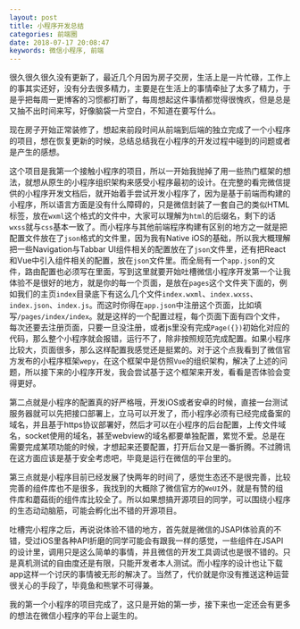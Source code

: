 ```yaml
---
layout: post
title: 小程序开发总结
categories: 前端圈
date: 2018-07-17 20:08:47
keywords: 微信小程序, 前端
---
```


很久很久很久没有更新了，最近几个月因为房子交房，生活上是一片忙碌，工作上的事其实还好，没有分去很多精力，主要是在生活上的事情牵扯了太多了精力，于是乎把每周一更博客的习惯都打断了，每周想起这件事情都觉得很愧疚，但是总是又抽不出时间来写，好像脑袋一片空白，不知道在要写什么。

现在房子开始正常装修了，想起来前段时间从前端到后端的独立完成了一个小程序的项目，想在恢复更新的时候，总结总结我在小程序的开发过程中碰到的问题或者是产生的感想。

<!--more-->

这个项目是我第一个接触小程序的项目，所以一开始我抛掉了用一些热门框架的想法，就想从原生的小程序组织架构来感受小程序最初的设计。在完整的看完微信提供的小程序开发文档后，就开始着手尝试开发小程序了，因为是基于前端而构建的小程序，所以语言方面是没有什么障碍的，只是微信封装了一套自己的类似HTML标签，放在`wxml`这个格式的文件中，大家可以理解为`html`的后缀名，剩下的话`wxss`就与`css`基本一致了。而小程序与其他前端程序构建有区别的地方之一就是把配置文件放在了`json`格式的文件里，因为我有Native iOS的基础，所以我大概理解把一些Navigation与Tabbar UI组件相关的配置放在了`json`文件里，还有把React和Vue中引入组件相关的配置，放在`json`文件里。而全局有一个`app.json`的文件，路由配置也必须写在里面，写到这里就要开始吐槽微信小程序开发第一个让我体验不是很好的地方，就是你的每一个页面，是放在`pages`这个文件夹下面的，例如我们的主页`index`目录底下有这么几个文件`index.wxml`、`index.wxss`、`index.json`、`index.js`。而这时你得在`app.json`中注册这个页面，比如填写`/pages/index/index`。就是这样的一个配置过程，每个页面下面有四个文件，每次还要去注册页面，只要一旦没注册，或者js里没有完成`Page({})`初始化对应的代码，那么整个小程序就会报错，运行不了，除非按照规范完成配置。如果小程序比较大，页面很多，那么这样配置我感觉还是挺累的。对于这个点我看到了微信官方发布的小程序框架`wepy`，在这个框架中是仿照`Vue`的组织架构，解决了上述的问题，所以接下来的小程序开发，我会尝试基于这个框架来开发，看看是否体验会变得更好。

第二点就是小程序的配置真的好严格哦，开发iOS或者安卓的时候，直接一台测试服务器就可以先把接口部署上，立马可以开发了，而小程序必须有已经完成备案的域名，并且基于https协议部署好，然后才可以在小程序的后台配置，上传文件域名，socket使用的域名，甚至webview的域名都要单独配置，累觉不爱。总是在需要完成某项功能的时候，才想起来还要配置，打开后台又是一番折腾。不过腾讯在这方面应该是基于安全考虑吧，毕竟是运行在微信的平台里的。

第三点就是小程序目前已经发展了快两年的时间了，感觉生态还不是很完善，比较完善的组件库也不是很多，我找到的大概除了微信官方的`WeUI`外，就是有赞的组件库和蘑菇街的组件库比较全了。所以如果想搞开源项目的同学，可以围绕小程序的生态动动脑筋，可能会孵化出不错的开源项目。

吐槽完小程序之后，再说说体验不错的地方，首先就是微信的JSAPI体验真的不错，受过iOS里各种API折磨的同学可能会有跟我一样的感觉，一些组件在JSAPI的设计里，调用只是这么简单的事情，并且微信的开发工具调试也是很不错的。只是真机测试的自由度还是有限，只能开发者本人测试。而小程序的设计也让下载app这样一个讨厌的事情被无形的解决了。当然了，代价就是你没有推送这种运营很关心的手段了，毕竟鱼和熊掌不可得兼。

我的第一个小程序的项目完成了，这只是开始的第一步，接下来也一定还会有更多的想法在微信小程序的平台上诞生的。